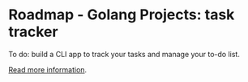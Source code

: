 # Roadmap - Golang Projects: task tracker

To do: build a CLI app to track your tasks and manage your to-do list. 

[Read more information](https://roadmap.sh/projects/task-tracker).
